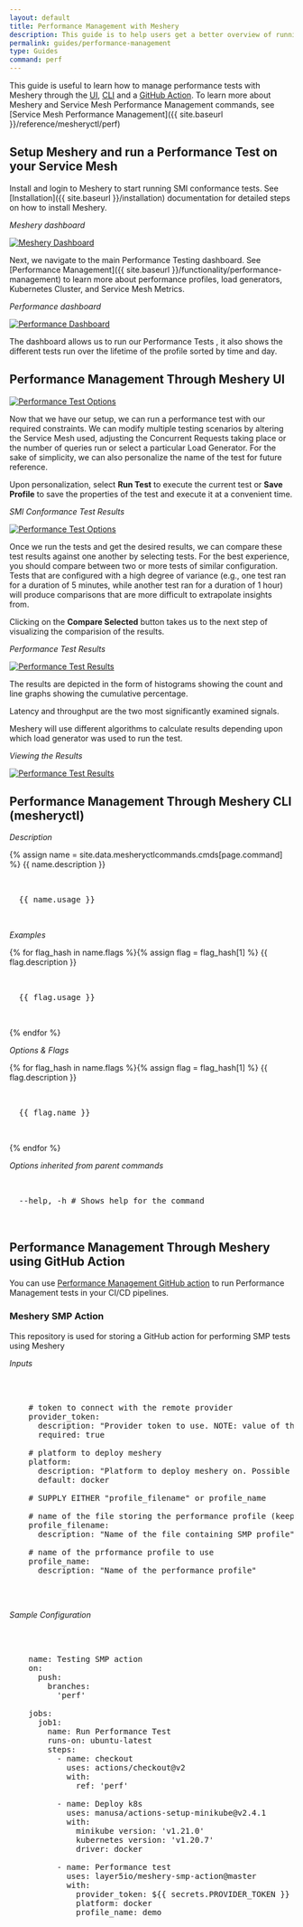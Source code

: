 ```yaml
---
layout: default
title: Performance Management with Meshery
description: This guide is to help users get a better overview of running and managing performance tests in Meshery
permalink: guides/performance-management
type: Guides
command: perf
---
```


This guide is useful to learn how to manage performance tests with Meshery through the [UI](#performance-management-through-meshery-ui), [CLI](#performance-management-through-meshery-cli-(mesheryctl)) and a [GitHub Action](#performance-management-through-meshery-using-github-action). To learn more about Meshery and Service Mesh Performance Management commands, see [Service Mesh Performance Management]({{ site.baseurl }}/reference/mesheryctl/perf)

## Setup Meshery and run a Performance Test on your Service Mesh

Install and login to Meshery to start running SMI conformance tests. See [Installation]({{ site.baseurl }}/installation) documentation for detailed steps on how to install Meshery.

_Meshery dashboard_

<a href="{{ site.baseurl }}/assets/img/smi/dashboard.png"><img alt="Meshery Dashboard" src="{{ site.baseurl }}/assets/img/smi/dashboard.png" /></a>

Next, we navigate to the main Performance Testing dashboard. See [Performance Management]({{ site.baseurl }}/functionality/performance-management) to learn more about performance profiles, load generators, Kubernetes Cluster, and Service Mesh Metrics.

_Performance dashboard_

<a href="{{ site.baseurl }}/assets/img/performance-management/performance-dashboard.PNG"><img alt="Performance Dashboard" src="{{ site.baseurl }}/assets/img/performance-management/performance-dashboard.PNG" /></a>

The dashboard allows us to run our Performance Tests , it also shows the different tests run over the lifetime of the profile sorted by time and day. 

## Performance Management Through Meshery UI

<a href="{{ site.baseurl }}/assets/img/performance-management/performance-run-test.PNG"><img alt="Performance Test Options" src="{{ site.baseurl }}/assets/img/performance-management/performance-run-test.PNG" /></a>

Now that we have our setup, we can run a performance test with our required constraints. We can modify multiple testing scenarios by altering the Service Mesh used, adjusting the Concurrent Requests taking place or the number of queries run or select a particular Load Generator. For the sake of simplicity, we can also personalize the name of the test for future reference. 

Upon personalization, select **Run Test** to execute the current test or **Save Profile** to save the properties of the test and execute it at a convenient time. 

_SMI Conformance Test Results_

<a href="{{ site.baseurl }}/assets/img/performance-management/perf-test-compare-option.PNG"><img alt="Performance Test Options" src="{{ site.baseurl }}/assets/img/performance-management/perf-test-compare-option.PNG" /></a>

Once we run the tests and get the desired results, we can compare these test results against one another by selecting tests. For the best experience, you should compare between two or more tests of similar configuration. Tests that are configured with a high degree of variance (e.g., one test ran for a duration of 5 minutes, while another test ran for a duration of 1 hour) will produce comparisons that are more difficult to extrapolate insights from.

Clicking on the **Compare Selected** button takes us to the next step of visualizing the comparision of the results.

_Performance Test Results_

<a href="{{ site.baseurl }}/assets/img/performance-management/performance-test-comparison.PNG"><img alt="Performance Test Results" src="{{ site.baseurl }}/assets/img/performance-management/performance-test-comparison.PNG" /></a>

The results are depicted in the form of histograms showing the count and line graphs showing the cumulative percentage.

Latency and throughput are the two most significantly examined signals.

Meshery will use different algorithms to calculate results depending upon which load generator was used to run the test.
  
_Viewing the Results_

<a href="{{ site.baseurl }}/assets/img/performance-management/chart.png"><img alt="Performance Test Results" src="{{ site.baseurl }}/assets/img/performance-management/chart.png" /></a>

## Performance Management Through Meshery CLI (mesheryctl)

_Description_

<!-- Description of the command. Preferably a paragraph -->
{% assign name = site.data.mesheryctlcommands.cmds[page.command] %}
{{ name.description }}

<!-- Basic usage of the command -->
<pre class="codeblock-pre">
  <div class="codeblock">
  {{ name.usage }}
  </div>
</pre>

_Examples_

{% for flag_hash in name.flags %}{% assign flag = flag_hash[1] %}
{{ flag.description }}
<pre class="codeblock-pre">
  <div class="codeblock">
  {{ flag.usage }}
  </div>
</pre>
{% endfor %}
<br/>

_Options & Flags_

{% for flag_hash in name.flags %}{% assign flag = flag_hash[1] %}
{{ flag.description }}
<pre class="codeblock-pre">
  <div class="codeblock">
  {{ flag.name }}
  </div>
</pre>
{% endfor %}
<br/>

_Options inherited from parent commands_
<pre class="codeblock-pre">
  <div class="codeblock">
  --help, -h # Shows help for the command
  </div>
</pre>

## Performance Management Through Meshery using GitHub Action 

You can use [Performance Management GitHub action](https://github.com/layer5io/meshery-smp-action) to run Performance Management tests in your CI/CD pipelines.

### Meshery SMP Action

This repository is used for storing a GitHub action for performing SMP tests using Meshery

_Inputs_

 <pre class="codeblock-pre"><div class="codeblock">
 <div class="clipboardjs">
    # token to connect with the remote provider
    provider_token:
      description: "Provider token to use. NOTE: value of the 'token' key in auth.json"
      required: true

    # platform to deploy meshery
    platform:
      description: "Platform to deploy meshery on. Possible values: docker, kubernetes"
      default: docker

    # SUPPLY EITHER "profile_filename" or profile_name

    # name of the file storing the performance profile (keep in .github)
    profile_filename:
      description: "Name of the file containing SMP profile"

    # name of the prformance profile to use
    profile_name:
      description: "Name of the performance profile" 
  </div></div>
  </pre>


_Sample Configuration_

 <pre class="codeblock-pre"><div class="codeblock">
 <div class="clipboardjs">
    name: Testing SMP action
    on:
      push:
        branches:
          'perf'

    jobs:
      job1:
        name: Run Performance Test
        runs-on: ubuntu-latest
        steps:
          - name: checkout
            uses: actions/checkout@v2
            with:
              ref: 'perf'

          - name: Deploy k8s
            uses: manusa/actions-setup-minikube@v2.4.1
            with:
              minikube version: 'v1.21.0'
              kubernetes version: 'v1.20.7'
              driver: docker

          - name: Performance test
            uses: layer5io/meshery-smp-action@master
            with:
              provider_token: ${{ secrets.PROVIDER_TOKEN }}
              platform: docker
              profile_name: demo
  </div></div>
  </pre>